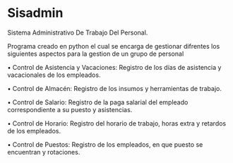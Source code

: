 # Sisadmin
Sistema Administrativo De Trabajo Del Personal.


Programa creado en python el cual se encarga de gestionar difrentes los siguientes aspectos 
para la gestion de un grupo de personal

•	Control de Asistencia y Vacaciones: Registro de los días de asistencia y vacacionales de los empleados.

•	Control de Almacén: Registro de los insumos y herramientas de trabajo.

•	Control de Salario: Registro de la paga salarial del empleado correspondiente a su puesto y asistencias.

•	Control de Horario: Registro del horario de trabajo, horas extra y retardos de los empleados.

•	Control de Puestos: Registro de los empleados, en que puesto se encuentran y rotaciones.
